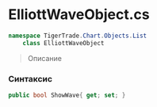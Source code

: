 
# ElliottWaveObject.cs
```csharp
namespace TigerTrade.Chart.Objects.List  
    class ElliottWaveObject
```

> Описание

### Синтаксис
```csharp
public bool ShowWave{ get; set; }
```
